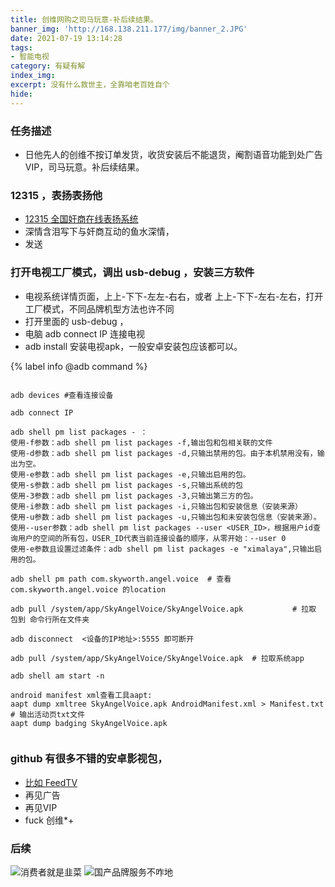 ```yaml
---
title: 创维网购之司马玩意-补后续结果。
banner_img: 'http://168.138.211.177/img/banner_2.JPG'
date: 2021-07-19 13:14:28
tags:
- 智能电视
category: 有疑有解
index_img:
excerpt: 没有什么救世主，全靠咱老百姓自个
hide:
---
```

### 任务描述
- 日他先人的创维不按订单发货，收货安装后不能退货，阉割语音功能到处广告VIP，司马玩意。补后续结果。
### 12315 ，表扬表扬他
- [12315 全国奸商在线表扬系统](http://www.12315.cn/)
- 深情含泪写下与奸商互动的鱼水深情，
- 发送
### 打开电视工厂模式，调出 usb-debug ，安装三方软件
- 电视系统详情页面，上上-下下-左左-右右，或者 上上-下下-左右-左右，打开工厂模式，不同品牌机型方法也许不同
- 打开里面的 usb-debug ，
- 电脑 adb connect IP 连接电视
- adb install  安装电视apk，一般安卓安装包应该都可以。

{% label  info @adb command %}

``` shell

adb devices #查看连接设备

adb connect IP

adb shell pm list packages - ：
使用-f参数：adb shell pm list packages -f,输出包和包相关联的文件
使用-d参数：adb shell pm list packages -d,只输出禁用的包。由于本机禁用没有，输出为空。
使用-e参数：adb shell pm list packages -e,只输出启用的包。
使用-s参数：adb shell pm list packages -s,只输出系统的包
使用-3参数：adb shell pm list packages -3,只输出第三方的包。
使用-i参数：adb shell pm list packages -i,只输出包和安装信息（安装来源）
使用-u参数：adb shell pm list packages -u,只输出包和未安装包信息（安装来源）。
使用--user参数：adb shell pm list packages --user <USER_ID>，根据用户id查询用户的空间的所有包，USER_ID代表当前连接设备的顺序，从零开始：--user 0
使用-e参数且设置过滤条件：adb shell pm list packages -e "ximalaya",只输出启用的包。

adb shell pm path com.skyworth.angel.voice  # 查看com.skyworth.angel.voice 的location

adb pull /system/app/SkyAngelVoice/SkyAngelVoice.apk           # 拉取 包到 命令行所在文件夹

adb disconnect  <设备的IP地址>:5555 即可断开

adb pull /system/app/SkyAngelVoice/SkyAngelVoice.apk  # 拉取系统app

adb shell am start -n 

android manifest xml查看工具aapt:
aapt dump xmltree SkyAngelVoice.apk AndroidManifest.xml > Manifest.txt    # 输出活动页txt文件
aapt dump badging SkyAngelVoice.apk


```

### github 有很多不错的安卓影视包，
- [比如 FeedTV](https://github.com/artxia/FreedTV)
- 再见广告
- 再见VIP
- fuck 创维*+
### 后续
![消费者就是韭菜](http://168.138.211.177/img/tss2.jpg)
![国产品牌服务不咋地](http://168.138.211.177/img/ttss.jpg)
